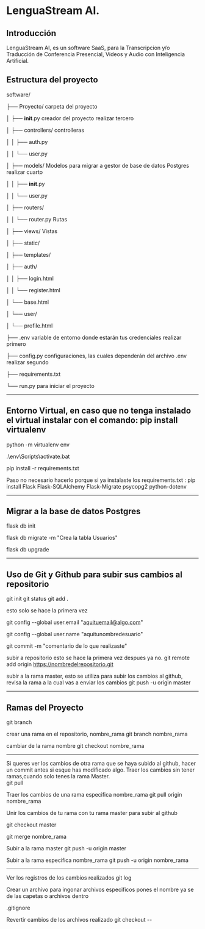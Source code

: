 # LenguaStream AI.

## Introducción

LenguaStream AI, es un software SaaS, para la Transcripcion y/o Traducción de Conferencia Presencial, Videos y Audio con Inteligencia Artificial.


## Estructura del proyecto

software/

├── Proyecto/                  carpeta del proyecto

│   ├── __init__.py            creador del proyecto                                         realizar tercero

│   ├── controllers/           controlleras

│   │   ├── auth.py

│   │   └── user.py

│   ├── models/                Modelos para migrar a gestor de base de datos Postgres       realizar cuarto

│   │   ├── __init__.py

│   │   └── user.py

│   ├── routers/

│   │   └── router.py          Rutas

│   ├── views/                 Vistas 

│       ├── static/

│       ├── templates/

│       ├── auth/

│       │   ├── login.html

│       │   └── register.html

│       └── base.html

│       └── user/

│           └── profile.html

├── .env                       variable de entorno donde estarán tus credenciales            realizar primero

├── config.py                  configuraciones, las cuales dependerán del archivo .env       realizar segundo

├── requirements.txt

└── run.py                     para iniciar el proyecto



----

## Entorno Virtual, en caso que no tenga instalado el virtual instalar con el comando: pip install virtualenv

python -m virtualenv env

.\env\Scripts\activate.bat

pip install -r requirements.txt

Paso no necesario hacerlo porque si ya instalaste los requirements.txt : pip install Flask Flask-SQLAlchemy Flask-Migrate psycopg2 python-dotenv


----

## Migrar a la base de datos Postgres


flask db init

flask db migrate -m "Crea la tabla Usuarios"

flask db upgrade


----

## Uso de Git y Github para subir sus cambios al repositorio

git init
git status
git add .

esto solo se hace la primera vez

git config --global user.email "aquituemail@algo.com"

git config --global user.name "aquitunombredesuario"


git commit -m "comentario de lo que realizaste"


subir a repositorio esto se hace la primera vez despues ya no.
git remote add origin https://nombredelrepositorio.git


subir a la rama master, esto se utiliza para subir los cambios al github, revisa la rama a la cual vas a enviar los cambios
git push -u origin master



----

## Ramas del Proyecto

git branch

crear una rama en el repositorio, nombre_rama
git branch nombre_rama

cambiar de la rama nombre
git checkout nombre_rama


----

Si queres ver los cambios de otra rama que se haya subido al github, hacer un commit antes si esque has modificado algo.
Traer los cambios sin tener ramas,cuando solo tenes la rama Master.   
git pull 

Traer los cambios de una rama especifica nombre_rama
git pull origin nombre_rama

Unir los cambios de tu rama con tu rama master para subir al github

git checkout master

git merge nombre_rama

Subir a la rama master 
git push -u origin master

Subir a la rama especifica nombre_rama
git push -u origin nombre_rama



----

Ver los registros de los cambios realizados
git log

Crear un archivo para ingonar archivos especificos pones el nombre ya se de las capetas o archivos dentro

.gitignore


Revertir cambios de los archivos realizado 
git checkout --

